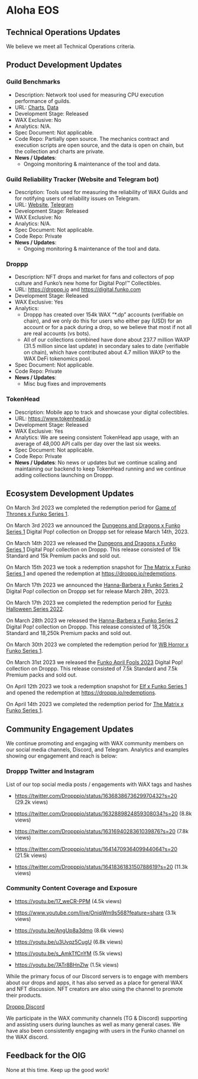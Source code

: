 
# Aloha EOS
 
## Technical Operations Updates
 
We believe we meet all Technical Operations criteria.
 
## Product Development Updates
 
### Guild Benchmarks
 
- Description: Network tool used for measuring CPU execution performance of guilds.
- URL: [Charts](https://www.alohaeos.com/tools/benchmarks#networkId=11&timeframeId=4), [Data](https://wax.bloks.io/account/eosmechanics)
- Development Stage: Released
- WAX Exclusive: No
- Analytics: N/A.
- Spec Document: Not applicable.
- Code Repo: Partially open source. The mechanics contract and execution scripts are open source, and the data is open on chain, but the collection and charts are private.
- **News / Updates**:
  - Ongoing monitoring & maintenance of the tool and data.     

### Guild Reliability Tracker (Website and Telegram bot)
 
- Description: Tools used for measuring the reliability of WAX Guilds and for notifying users of reliability issues on Telegram.
- URL: [Website](https://www.alohaeos.com/tools/reliability#networkId=11&timeframeId=10&sort=rank&sortDir=asc), [Telegram](https://t.me/WAX_Mainnet_Aloha_Tracker)
- Development Stage: Released
- WAX Exclusive: No
- Analytics: N/A.
- Spec Document: Not applicable.
- Code Repo: Private
- **News / Updates**:
  - Ongoing monitoring & maintenance of the tool and data.   
 
### Droppp
 
- Description: NFT drops and market for fans and collectors of pop culture and Funko’s new home for Digital Pop!™ Collectibles.
- URL: https://droppp.io and https://digital.funko.com
- Development Stage: Released
- WAX Exclusive: Yes
- Analytics:
  - Droppp has created over 154k WAX “*.dp” accounts (verifiable on chain), and we only do this for users who either pay (USD) for an account or for a pack during a drop, so we believe that most if not all are real accounts (vs bots).
  - All of our collections combined have done about 237.7 million WAXP (31.5 million since last update) in secondary sales to date (verifiable on chain), which have contributed about 4.7 million WAXP to the WAX DeFi tokenomics pool.
- Spec Document: Not applicable.
- Code Repo: Private
- **News / Updates**:
  - Misc bug fixes and improvements

 
### TokenHead
 
- Description: Mobile app to track and showcase your digital collectibles.
- URL: https://www.tokenhead.io
- Development Stage: Released
- WAX Exclusive: Yes
- Analytics: We are seeing consistent TokenHead app usage, with an average of 48,000 API calls per day over the last six weeks.
- Spec Document: Not applicable.
- Code Repo: Private
- **News / Updates**: No news or updates but we continue scaling and maintaining our backend to keep TokenHead running and we continue adding collections launching on Droppp.
 
## Ecosystem Development Updates
 
On March 3rd 2023 we completed the redemption period for [Game of Thrones x Funko Series 1](https://digital.funko.com/drop/75/game-of-thrones-series-1/).   

On March 3rd 2023 we announced the [Dungeons and Dragons x Funko Series 1](https://digital.funko.com/drop/114/dungeons-and-dragons-series-1/) Digital Pop! collection on Droppp set for release March 14th, 2023.   

On March 14th 2023 we released the [Dungeons and Dragons x Funko Series 1](https://digital.funko.com/drop/114/dungeons-and-dragons-series-1/) Digital Pop! collection on Droppp. This release consisted of 15k Standard and 15k Premium packs and sold out.   

On March 15th 2023 we took a redemption snapshot for [The Matrix x Funko Series 1](https://digital.funko.com/drop/90/the-matrix-series-1/) and opened the redemption at https://droppp.io/redemptions.   

On March 17th 2023 we announced the [Hanna-Barbera x Funko Series 2](https://digital.funko.com/drop/117/hanna-barbera-series-2/) Digital Pop! collection on Droppp set for release March 28th, 2023.   

On March 17th 2023 we completed the redemption period for [Funko Halloween Series 2022](https://digital.funko.com/drop/84/funko-halloween-series-2022/).   

On March 28th 2023 we released the [Hanna-Barbera x Funko Series 2](https://digital.funko.com/drop/117/hanna-barbera-series-2/) Digital Pop! collection on Droppp. This release consisted of 18,250k Standard and 18,250k Premium packs and sold out.   

On March 30th 2023 we completed the redemption period for [WB Horror x Funko Series 1](https://digital.funko.com/drop/87/wb-horror-series-1/).   

On March 31st 2023 we released the [Funko April Fools 2023](https://digital.funko.com/drop/120/funko-april-fools-series-2023/) Digital Pop! collection on Droppp. This release consisted of 7.5k Standard and 7.5k Premium packs and sold out.   

On April 12th 2023 we took a redemption snapshot for [Elf x Funko Series 1](https://digital.funko.com/drop/96/elf-series-1/) and opened the redemption at https://droppp.io/redemptions.   

On April 14th 2023 we completed the redemption period for [The Matrix x Funko Series 1](https://digital.funko.com/drop/90/the-matrix-series-1/).   


## Community Engagement Updates
 
We continue promoting and engaging with WAX community members on our social media channels, Discord, and Telegram. Analytics and examples showing our engagement and reach is below:   

### Droppp Twitter and Instagram

List of our top social media posts / engagements with WAX tags and hashes   

- https://twitter.com/Dropppio/status/1636838673629970432?s=20 (29.2k views)   

- https://twitter.com/Dropppio/status/1632889824859308034?s=20 (8.8k views)

- https://twitter.com/Dropppio/status/1631694028361039876?s=20 (7.8k views)   

- https://twitter.com/Dropppio/status/1641470936409944064?s=20 (21.5k views)

- https://twitter.com/Dropppio/status/1641836183150788619?s=20 (11.3k views)   


### Community Content Coverage and Exposure

- https://youtu.be/17_weCR-PPM (4.5k views)   

- https://www.youtube.com/live/OniqWm9s568?feature=share (3.1k views)   

- https://youtu.be/AngUp8a3dmo (8.6k views)   

- https://youtu.be/u3Uvqz5CugU (6.8k views)   

- https://youtu.be/s_AmkTfCnYM (5.5k views)   

- https://youtu.be/7ATr8BHnZlw (1.5k views)   


While the primary focus of our Discord servers is to engage with members about our drops and apps, it has also served as a place for general WAX and NFT discussion. NFT creators are also using the channel to promote their products.   

[Droppp Discord](https://droppp.io/discord)   
     
We participate in the WAX community channels (TG & Discord) supporting and assisting users during launches as well as many general cases. We have also been consistently engaging with users in the Funko channel on the WAX discord.
 
## Feedback for the OIG
 
None at this time. Keep up the good work!


